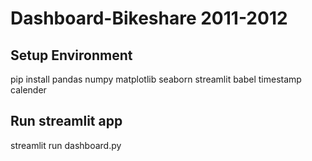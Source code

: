 # Dashboard-Bikeshare 2011-2012
## Setup Environment
pip install pandas numpy matplotlib seaborn streamlit babel timestamp calender

## Run streamlit app
streamlit run dashboard.py
